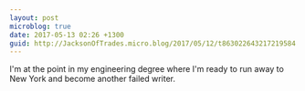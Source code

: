 ```yaml
---
layout: post
microblog: true
date: 2017-05-13 02:26 +1300
guid: http://JacksonOfTrades.micro.blog/2017/05/12/t863022643217219584.html
---
```

I'm at the point in my engineering degree where I'm ready to run away to New York and become another failed writer.
